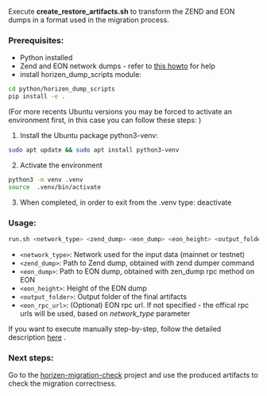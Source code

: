 Execute **create_restore_artifacts.sh**  to transform the ZEND and EON dumps in a format used in the migration process. <br/>

### Prerequisites:
- Python installed
- Zend and EON network dumps - refer to [this howto](https://horizen-2-docs.horizen.io/migration/dump-execution) for help 
- install horizen_dump_scripts module:

```sh
cd python/horizen_dump_scripts
pip install -e .
```

  (For more recents Ubuntu versions you may be forced to activate an environment first, in this case you can follow these steps: )

  1. Install the Ubuntu package python3-venv:

  ```sh
  sudo apt update && sudo apt install python3-venv
  ```
  2. Activate the environment

  ```sh
  python3 -m venv .venv
  source  .venv/bin/activate
  ```

  3. When completed, in order to exit from the .venv type: deactivate


### Usage:

```sh
run.sh <network_type> <zend_dump> <eon_dump> <eon_height> <output_folder> [<eon_rpc_url>]
```

  * `<network_type>`: Network used for the input data (mainnet or testnet) <br/>
  * `<zend_dump>`: Path to Zend dump, obtained with zend dumper command<br/>
  * `<eon_dump>`: Path to EON dump, obtained with zen_dump rpc method on EON<br/>
  * `<eon_height>`: Height of the EON dump<br/>
  * `<output_folder>`: Output folder of the final artifacts<br/>
  * `<eon_rpc_url>`: (Optional) EON rpc url. If not specified - the offical rpc urls will be used, based on *network_type* parameter<br/>


If you want to execute manually step-by-step, follow the detailed description [here](https://github.com/HorizenOfficial/horizen-migration/tree/pc/migration_bash/dump-scripts/python/README.md) .

### Next steps:

Go to the [horizen-migration-check](https://github.com/HorizenOfficial/horizen-migration-check) project and use the produced artifacts to check the migration correctness.
